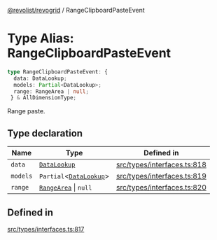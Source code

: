 [@revolist/revogrid](README.md) / RangeClipboardPasteEvent

# Type Alias: RangeClipboardPasteEvent

```ts
type RangeClipboardPasteEvent: {
  data: DataLookup;
  models: Partial<DataLookup>;
  range: RangeArea | null;
 } & AllDimensionType;
```

Range paste.

## Type declaration

| Name | Type | Defined in |
| ------ | ------ | ------ |
| `data` | [`DataLookup`](TypeAlias.DataLookup.md) | [src/types/interfaces.ts:818](https://github.com/revolist/revogrid/blob/e3c4d102f429c82d34023490b300d210ef8d9573/src/types/interfaces.ts#L818) |
| `models` | `Partial`\<[`DataLookup`](TypeAlias.DataLookup.md)\> | [src/types/interfaces.ts:819](https://github.com/revolist/revogrid/blob/e3c4d102f429c82d34023490b300d210ef8d9573/src/types/interfaces.ts#L819) |
| `range` | [`RangeArea`](TypeAlias.RangeArea.md) \| `null` | [src/types/interfaces.ts:820](https://github.com/revolist/revogrid/blob/e3c4d102f429c82d34023490b300d210ef8d9573/src/types/interfaces.ts#L820) |

## Defined in

[src/types/interfaces.ts:817](https://github.com/revolist/revogrid/blob/e3c4d102f429c82d34023490b300d210ef8d9573/src/types/interfaces.ts#L817)

